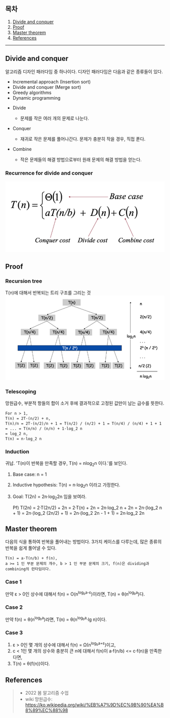 ## 목차

1. [Divide and conquer](#divide-and-conquer)
2. [Proof](#proof)
3. [Master theorem](#master-theorem)
4. [References](#references)

---

## Divide and conquer
알고리즘 디자인 패러다임 중 하나이다. 디자인 패러다임은 다음과 같은 종류들이 있다.
* Incremental approach (Insertion sort)
* Divide and conquer (Merge sort)
* Greedy algorithms
* Dynamic programming

+ Divide
    + 문제를 작은 여러 개의 문제로 나눈다.

+ Conquer
    + 재귀로 작은 문제를 풀어나간다. 문제가 충분히 작을 경우, 직접 푼다.

+ Combine
    + 작은 문제들의 해결 방법으로부터 원래 문제의 해결 방법을 얻는다.

### Recurrence for divide and conquer

![](../../image/sorting/divide-and-conquer/recurrence%20divide-and-conquer.png)

## Proof
### Recursion tree
T(n)에 대해서 반복되는 트리 구조를 그리는 것
![](../../image/sorting/divide-and-conquer/recursion-tree.png)

### Telescoping
망원급수, 부분적 항들의 합이 소거 후에 결과적으로 고정된 값만이 남는 급수를 뜻한다.

    For n > 1,
    T(n) = 2T·(n/2) + n,
    T(n)/n = 2T·(n/2)/n + 1 = T(n/2) / (n/2) + 1 = T(n/4) / (n/4) + 1 + 1 = ... = T(n/n) / (n/n) + 1·log_2 n
    = log_2 n,
    T(n) = n·log_2 n 

### Induction
귀납. 'T(n)이 반복을 만족할 경우, T(n) = nlog<sub>2</sub>n 이다.'를 보인다.
1. Base case: n = 1
2. Inductive hypothesis: T(n) = n·log<sub>2</sub>n 이라고 가정한다.
3. Goal: T(2n) = 2n·log<sub>2</sub>2n 임을 보여라.


    Pf) T(2n) = 2·T(2n/2) + 2n = 2·T(n) + 2n = 2n·log_2 n + 2n
    = 2n·(log_2 n + 1) = 2n·(log_2 (2n/2) + 1) = 2n·(log_2 2n - 1 + 1)
    = 2n·log_2 2n

## Master theorem
다음의 식을 통하여 반복을 풀어내는 방법이다. 3가지 케이스를 다루는데, 많은 종류의 반복을 쉽게 풀어낼 수 있다.

    T(n) = a·T(n/b) + f(n), 
    a >= 1 인 부분 문제의 개수, b > 1 인 부분 문제의 크기, f(n)은 dividing과 combining의 런타임이다.

### Case 1
만약 ε > 0인 상수에 대해서 f(n) = O(n<sup>log<sub>b</sub>a-ε</sup>)이라면, T(n) = θ(n<sup>log<sub>b</sub>a</sup>)다.

### Case 2
만약 f(n) = θ(n<sup>log<sub>b</sub>a</sup>)라면, T(n) = θ(n<sup>log<sub>b</sub>a</sup>·lg n)이다. 

### Case 3
1. ε > 0인 몇 개의 상수에 대해서 f(n) = Ω(n<sup>log<sub>b</sub>a+ε</sup>)이고,
2. c < 1인 몇 개의 상수와 충분히 큰 n에 대해서 f(n)이 a·f(n/b) <= c·f(n)을 만족한다면,
3. T(n) = θ(f(n))이다.



## References
> + 2022 봄 알고리즘 수업
> + wiki 망원급수: https://ko.wikipedia.org/wiki/%EB%A7%9D%EC%9B%90%EA%B8%89%EC%88%98